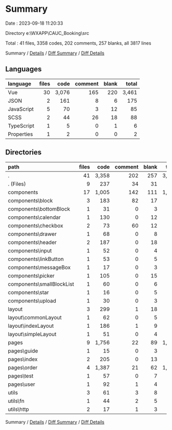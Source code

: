 # Summary

Date : 2023-09-18 11:20:33

Directory e:\\WXAPP\\CAUC_Booking\\src

Total : 41 files,  3358 codes, 202 comments, 257 blanks, all 3817 lines

Summary / [Details](details.md) / [Diff Summary](diff.md) / [Diff Details](diff-details.md)

## Languages
| language | files | code | comment | blank | total |
| :--- | ---: | ---: | ---: | ---: | ---: |
| Vue | 30 | 3,076 | 165 | 220 | 3,461 |
| JSON | 2 | 161 | 8 | 6 | 175 |
| JavaScript | 5 | 70 | 3 | 12 | 85 |
| SCSS | 2 | 44 | 26 | 18 | 88 |
| TypeScript | 1 | 5 | 0 | 1 | 6 |
| Properties | 1 | 2 | 0 | 0 | 2 |

## Directories
| path | files | code | comment | blank | total |
| :--- | ---: | ---: | ---: | ---: | ---: |
| . | 41 | 3,358 | 202 | 257 | 3,817 |
| . (Files) | 9 | 237 | 34 | 31 | 302 |
| components | 17 | 1,005 | 142 | 111 | 1,258 |
| components\\block | 3 | 183 | 82 | 17 | 282 |
| components\\bottomBlock | 1 | 31 | 0 | 3 | 34 |
| components\\calendar | 1 | 130 | 0 | 12 | 142 |
| components\\checkbox | 2 | 73 | 60 | 12 | 145 |
| components\\drawer | 1 | 68 | 0 | 8 | 76 |
| components\\header | 2 | 187 | 0 | 18 | 205 |
| components\\input | 1 | 52 | 0 | 4 | 56 |
| components\\linkButton | 1 | 53 | 0 | 5 | 58 |
| components\\messageBox | 1 | 17 | 0 | 3 | 20 |
| components\\picker | 1 | 105 | 0 | 15 | 120 |
| components\\smallBlockList | 1 | 60 | 0 | 6 | 66 |
| components\\star | 1 | 16 | 0 | 5 | 21 |
| components\\upload | 1 | 30 | 0 | 3 | 33 |
| layout | 3 | 299 | 1 | 18 | 318 |
| layout\\commonLayout | 1 | 62 | 0 | 5 | 67 |
| layout\\indexLayout | 1 | 186 | 1 | 9 | 196 |
| layout\\simpleLayout | 1 | 51 | 0 | 4 | 55 |
| pages | 9 | 1,756 | 22 | 89 | 1,867 |
| pages\\guide | 1 | 15 | 0 | 3 | 18 |
| pages\\index | 2 | 205 | 0 | 13 | 218 |
| pages\\order | 4 | 1,387 | 21 | 62 | 1,470 |
| pages\\test | 1 | 57 | 0 | 7 | 64 |
| pages\\user | 1 | 92 | 1 | 4 | 97 |
| utils | 3 | 61 | 3 | 8 | 72 |
| utils\\fn | 1 | 44 | 2 | 5 | 51 |
| utils\\http | 2 | 17 | 1 | 3 | 21 |

Summary / [Details](details.md) / [Diff Summary](diff.md) / [Diff Details](diff-details.md)